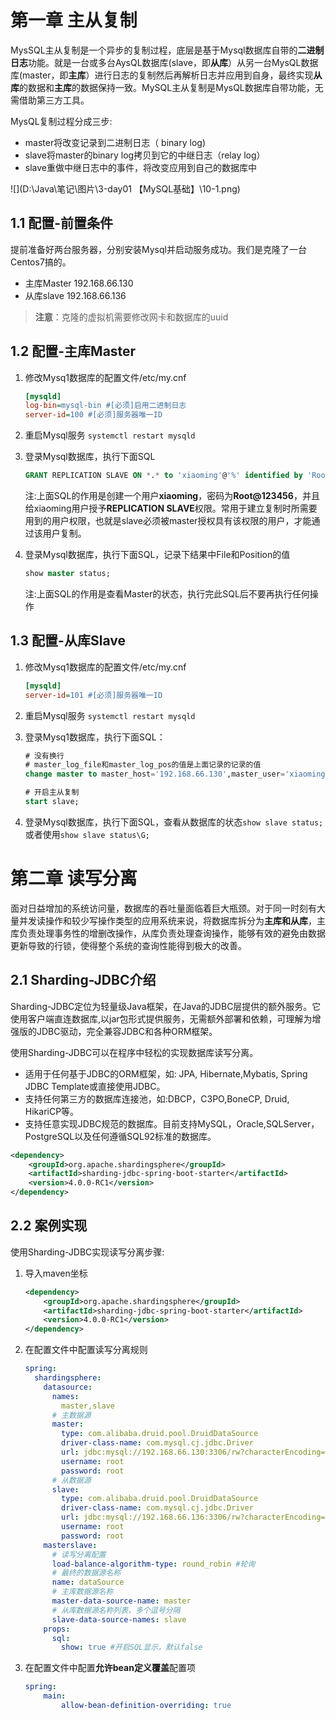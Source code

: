 # 第一章 主从复制

MysSQL主从复制是一个异步的复制过程，底层是基于Mysql数据库自带的**二进制日志**功能。就是一台或多台AysQL数据库(slave，即**从库**）从另一台MysQL数据库(master，即**主库**）进行日志的复制然后再解析日志并应用到自身，最终实现**从库**的数据和**主库**的数据保持一致。MySQL主从复制是MysQL数据库自带功能，无需借助第三方工具。

MysQL复制过程分成三步:

- master将改变记录到二进制日志（ binary log)
- slave将master的binary log拷贝到它的中继日志（relay log）
- slave重做中继日志中的事件，将改变应用到自己的数据库中

![](D:\Java\笔记\图片\3-day01 【MySQL基础】\10-1.png)

## 1.1 配置-前置条件

提前准备好两台服务器，分别安装Mysql并启动服务成功。我们是克隆了一台Centos7搞的。

- 主库Master 192.168.66.130
- 从库slave 192.168.66.136

> **注意**：克隆的虚拟机需要修改网卡和数据库的uuid

## 1.2 配置-主库Master

1. 修改Mysq1数据库的配置文件/etc/my.cnf

   ```ini
   [mysqld]
   log-bin=mysql-bin #[必须]启用二进制日志
   server-id=100 #[必须]服务器唯一ID
   ```

2. 重启Mysql服务  `systemctl restart mysqld`

3. 登录Mysql数据库，执行下面SQL

   ```sql
   GRANT REPLICATION SLAVE ON *.* to 'xiaoming'@'%' identified by 'Root@123456';
   ```

   注:上面SQL的作用是创建一个用户**xiaoming**，密码为**Root@123456**，并且给xiaoming用户授予**REPLICATION SLAVE**权限。常用于建立复制时所需要用到的用户权限，也就是slave必须被master授权具有该权限的用户，才能通过该用户复制。

4. 登录Mysql数据库，执行下面SQL，记录下结果中File和Position的值

   ```sql
   show master status;
   ```

   注:上面SQL的作用是查看Master的状态，执行完此SQL后不要再执行任何操作

## 1.3 配置-从库Slave

1. 修改Mysq1数据库的配置文件/etc/my.cnf

   ```ini
   [mysqld]
   server-id=101 #[必须]服务器唯一ID
   ```

2. 重启Mysql服务   `systemctl restart mysqld`

3. 登录Mysq1数据库，执行下面SQL：

   ```sql
   # 没有换行
   # master_log_file和master_log_pos的值是上面记录的记录的值
   change master to master_host='192.168.66.130',master_user='xiaoming',master_password='Root@123456',master_log_file='mysql-bin.000003',master_log_pos=441;
   
   # 开启主从复制
   start slave;
   ```

4. 登录Mysql数据库，执行下面SQL，查看从数据库的状态`show slave status;`或者使用`show slave status\G;`

# 第二章 读写分离

面对日益增加的系统访问量，数据库的吞吐量面临着巨大瓶颈。对于同一时刻有大量并发读操作和较少写操作类型的应用系统来说，将数据库拆分为**主库和从库**，主库负责处理事务性的增删改操作，从库负责处理查询操作，能够有效的避免由数据更新导致的行锁，使得整个系统的查询性能得到极大的改善。

## 2.1 Sharding-JDBC介绍

Sharding-JDBC定位为轻量级Java框架，在Java的JDBC层提供的额外服务。它使用客户端直连数据库,以jar包形式提供服务，无需额外部署和依赖，可理解为增强版的JDBC驱动，完全兼容JDBC和各种ORM框架。

使用Sharding-JDBC可以在程序中轻松的实现数据库读写分离。

- 适用于任何基于JDBC的ORM框架，如: JPA, Hibernate,Mybatis, Spring JDBC Template或直接使用JDBC。
- 支持任何第三方的数据库连接池，如:DBCP，C3PO,BoneCP, Druid, HikariCP等。
- 支持任意实现JDBC规范的数据库。目前支持MySQL，Oracle,SQLServer，PostgreSQL以及任何遵循SQL92标准的数据库。

```xml
<dependency>
    <groupId>org.apache.shardingsphere</groupId>
    <artifactId>sharding-jdbc-spring-boot-starter</artifactId>
    <version>4.0.0-RC1</version>
</dependency>
```

## 2.2 案例实现

使用Sharding-JDBC实现读写分离步骤:

1. 导入maven坐标

   ```xml
   <dependency>
       <groupId>org.apache.shardingsphere</groupId>
       <artifactId>sharding-jdbc-spring-boot-starter</artifactId>
       <version>4.0.0-RC1</version>
   </dependency>
   ```

2. 在配置文件中配置读写分离规则

   ```yml
   spring:
     shardingsphere:
       datasource:
         names:
           master,slave
         # 主数据源
         master:
           type: com.alibaba.druid.pool.DruidDataSource
           driver-class-name: com.mysql.cj.jdbc.Driver
           url: jdbc:mysql://192.168.66.130:3306/rw?characterEncoding=utf-8&useSSL=false
           username: root
           password: root
         # 从数据源
         slave:
           type: com.alibaba.druid.pool.DruidDataSource
           driver-class-name: com.mysql.cj.jdbc.Driver
           url: jdbc:mysql://192.168.66.136:3306/rw?characterEncoding=utf-8&useSSL=false
           username: root
           password: root
       masterslave:
         # 读写分离配置
         load-balance-algorithm-type: round_robin #轮询
         # 最终的数据源名称
         name: dataSource
         # 主库数据源名称
         master-data-source-name: master
         # 从库数据源名称列表，多个逗号分隔
         slave-data-source-names: slave
       props:
         sql:
           show: true #开启SQL显示，默认false
   ```

3. 在配置文件中配置**允许bean定义覆盖**配置项

   ```yml
   spring:
       main:
           allow-bean-definition-overriding: true
   ```

   

